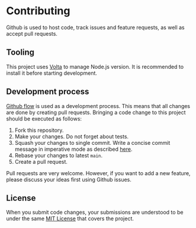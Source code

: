 # Contributing

Github is used to host code, track issues and feature requests, as well as accept pull requests.

## Tooling

This project uses [Volta](https://github.com/volta-cli/volta) to manage Node.js version. It is recommended to install it before starting development.

## Development process

[Github flow](https://guides.github.com/introduction/flow/index.html) is used as a development process. This means that all changes are done by creating pull requests. Bringing a code change to this project should be executed as follows:

1. Fork this repository.
1. Make your changes. Do not forget about tests.
1. Squash your changes to single commit. Write a concise commit message in imperative mode as described [here](https://chris.beams.io/posts/git-commit/).
1. Rebase your changes to latest `main`.
1. Create a pull request.

Pull requests are very welcome. However, if you want to add a new feature, please discuss your ideas first using Github issues.

## License

When you submit code changes, your submissions are understood to be under the same [MIT License](http://choosealicense.com/licenses/mit/) that covers the project.
